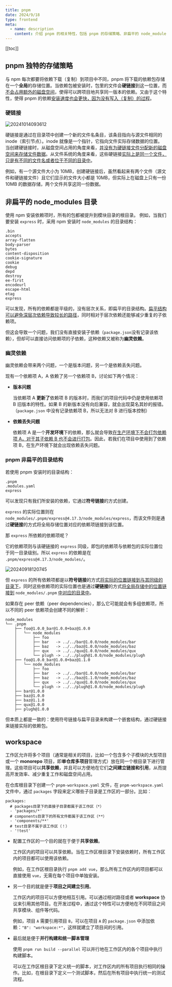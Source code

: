 ```yaml
---
title: pnpm
date: 2024/9/18
type: frontend
meta:
  - name: description
    content: 介绍 pnpm 的相关特性，包括 pnpm 的存储策略、非扁平的 node_modules 目录结构以及 workspace 工作区
---
```


[[toc]]

## pnpm 独特的存储策略

与 npm 每次都要将依赖下载（复制）到项目中不同，pnpm 将下载的依赖包存储在一个**全局**的存储位置。当依赖包被安装时，包里的文件会**硬链接**到这一位置，而<u>不会占用额外的磁盘空间</u>，使得可以跨项目地共享同一版本的依赖。又由于这个特性，使得 pnpm 的依赖<u>安装速度也会更快，因为没有写入（复制）的过程</u>。

### 硬链接

![20241014093612](./20241014093612.png)

硬链接是通过在目录项中创建一个新的文件名条目，该条目指向与源文件相同的 inode（索引节点）。inode 就像是一个指针，它指向文件实际存储数据的位置。当创建硬链接时，从磁盘空间占用的角度来看，<u>并没有为硬链接文件分配新的磁盘空间来存储文件数据</u>。从文件系统的角度来看，这些硬链接<u>实际上是同一个文件，只是有不同的文件名或者位于不同的目录中</u>。

例如，有一个源文件大小为 10MB，创建硬链接后，虽然看起来有两个文件（源文件和硬链接文件）且它们显示的文件大小都是 10MB，但实际上在磁盘上只有一份 10MB 的数据存储，两个文件共享这同一份数据。

## 非扁平的 node_modules 目录

使用 npm 安装依赖项时，所有的包都被提升到模块目录的根目录。 例如，当我们要安装 `express` 时，采用 npm 安装时 `node_modules` 的目录结构：

```
.bin
accepts
array-flatten
body-parser
bytes
content-disposition
cookie-signature
cookie
debug
depd
destroy
ee-first
encodeurl
escape-html
etag
express
```

可以发现，所有的依赖都是平级的，没有层次关系，即扁平的目录结构。<u>扁平结构可以避免深层次依赖导致较长的路径</u>，同时相对于层次依赖还能够减少重复的子依赖项。

但这会导致一个问题，我们没有直接安装子依赖（`package.json`没有记录该依赖），但却可以直接访问依赖项的子依赖，这种依赖又被称为**幽灵依赖**。

### 幽灵依赖

幽灵依赖会带来两个问题，一个是版本问题，另一个是依赖丢失问题。

现有一个依赖项 A，A 依赖了另一个依赖项 B，讨论如下两个情况：

- **版本问题**

  当依赖项 A **更新了**依赖项 B 的版本时，而我们的项目代码中仍是使用依赖项 B 旧版本的特性。如果 B 的新版本没有向后兼容，就会出现莫名其妙的报错。（`package.json` 中没有记录依赖项 B，所以无法对 B 进行版本控制）

- **依赖丢失问题**

  依赖项 A 是一个**开发环境**下的依赖，那么就会导致<u>在生产环境下不会打包依赖项 A，对于其子依赖 B 也不会进行打包</u>。因此，若我们在项目中使用到了依赖项 B，在生产环境下就会出现依赖丢失问题。

### pnpm 非扁平的目录结构

若使用 pnpm 安装时的目录结构：

```
.pnpm
.modules.yaml
express
```

可以发现只有我们所安装的依赖，它通过**符号链接**的方式创建。

`express` 的实际位置则在 `node_modules/.pnpm/express@4.17.3/node_modules/express`，而该文件则是通过**硬链接**的方式将全局存储位置对应的依赖项链接到该位置。

那 `express` 所依赖的依赖项呢？

它的依赖项则与该硬链接的 `express` 同级，即包的依赖项与依赖包的实际位置位于同一目录级别。所以 `express` 的依赖是在 `.pnpm/express@4.17.3/node_modules/`。

![20240918120745](./20240918120745.png)

但 `express` 的所有依赖项都是以**符号链接**的方式<u>将实际的位置链接到与其同级的目录下</u>，同时这些依赖项的实际位置也是通过**硬链接**的方式<u>将全局存储中的位置链接到</u> `node_modules/.pnpm` <u>中对应的目录中</u>。

如果存在 peer 依赖（peer dependencies），那么它可能就会有多组依赖项，所以不同的 peer 依赖项会创建不同的解析：

```
node_modules
└── .pnpm
    ├── foo@1.0.0_bar@1.0.0+baz@1.0.0
    │   └── node_modules
    │       ├── foo
    │       ├── bar   -> ../../bar@1.0.0/node_modules/bar
    │       ├── baz   -> ../../baz@1.0.0/node_modules/baz
    │       ├── qux   -> ../../qux@1.0.0/node_modules/qux
    │       └── plugh -> ../../plugh@1.0.0/node_modules/plugh
    ├── foo@1.0.0_bar@1.0.0+baz@1.1.0
    │   └── node_modules
    │       ├── foo
    │       ├── bar   -> ../../bar@1.0.0/node_modules/bar
    │       ├── baz   -> ../../baz@1.1.0/node_modules/baz
    │       ├── qux   -> ../../qux@1.0.0/node_modules/qux
    │       └── plugh -> ../../plugh@1.0.0/node_modules/plugh
    ├── bar@1.0.0
    ├── baz@1.0.0
    ├── baz@1.1.0
    ├── qux@1.0.0
    ├── plugh@1.0.0
```

但本质上都是一致的：使用符号链接与扁平目录来构建一个嵌套结构，通过硬链接来链接实际的依赖包。

## workspace

工作区允许将多个项目（通常是相关的项目，比如一个包含多个子模块的大型项目或一个 **monorepo** 项目，即**单仓库多项目**管理方式）放在同一个根目录下进行管理。这些项目可以**共享依赖**，并且可以方便地在它们**之间建立链接和引用**，从而提高开发效率、减少重复工作和磁盘空间占用。

在仓库根目录下创建一个 `pnpm-workspace.yaml` 文件，在 `pnpm-workspace.yaml` 文件中，通过 `packages` 字段来定义哪些子目录是工作区的一部分。比如：

```
packages:
  # packages目录下的直接子目录都属于该工作区（*）
  - 'packages/*'
  # components目录下的所有文件都属于该工作区（**）
  - 'components/**'
  # test目录不属于该工作区（！）
  - '!test'
```

- 配置工作区的一个目的就在于便于**共享依赖**。

  工作区内的项目可以共享依赖。当在工作区根目录下安装依赖时，所有工作区内的项目都可以使用该依赖。

  例如，在工作区根目录执行 `pnpm add vue`，那么所有工作区内的项目都可以直接使用 `vue`，无需在每个项目中单独安装。

- 另一个目的就是便于**项目之间建立引用**。

  工作区内的项目可以方便地相互引用。可以通过相对路径或者 **workspace** 协议来引用其他项目。在开发过程中，通过这个特性可以方便地在不同项目之间共享模块、组件等代码。

  例如，项目 `A` 需要引用项目 `B`，可以在项目 `A` 的 `package.json` 中添加依赖：`"B": "workspace:*"`，这样就建立了项目间的引用。

- 最后就是便于**并行构建和统一脚本管理**

  使用 `pnpm run build --parallel` 可以并行地在工作区内的各个项目中执行构建脚本。

  可以在工作区根目录下定义统一的脚本，对工作区内的所有项目执行相同的操作。比如，在根目录下定义一个测试脚本，然后在所有项目中执行统一的测试流程。